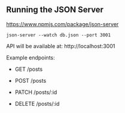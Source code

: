## Running the JSON Server
https://www.npmjs.com/package/json-server

```
json-server --watch db.json --port 3001
```

API will be available at: http://localhost:3001

Example endpoints:

- GET /posts

- POST /posts

- PATCH /posts/:id

- DELETE /posts/:id